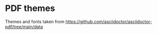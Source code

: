 # PDF themes 

Themes and fonts taken from https://github.com/asciidoctor/asciidoctor-pdf/tree/main/data